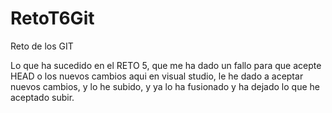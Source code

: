 # RetoT6Git
Reto de los GIT


Lo que ha sucedido en el RETO 5, que me ha dado un fallo para que acepte HEAD o los nuevos cambios aqui en visual studio, le he dado a aceptar nuevos cambios, y lo he subido, y ya lo ha fusionado y ha dejado lo que he aceptado subir. 